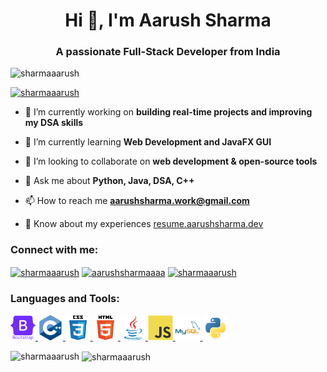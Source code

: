 <h1 align="center">Hi 👋, I'm Aarush Sharma</h1>
<h3 align="center">A passionate Full-Stack Developer from India</h3>

<p align="left"> <img src="https://komarev.com/ghpvc/?username=sharmaaarush&label=Profile%20views&color=0e75b6&style=flat" alt="sharmaaarush" /> </p>

<p align="left"> <a href="https://github.com/ryo-ma/github-profile-trophy"><img src="https://github-profile-trophy.vercel.app/?username=sharmaaarush" alt="sharmaaarush" /></a> </p>

- 🔭 I’m currently working on **building real-time projects and improving my DSA skills**

- 🌱 I’m currently learning **Web Development and JavaFX GUI**

- 👯 I’m looking to collaborate on **web development & open-source tools**

- 💬 Ask me about **Python, Java, DSA, C++**

- 📫 How to reach me **aarushsharma.work@gmail.com**

- 📄 Know about my experiences [resume.aarushsharma.dev](resume.aarushsharma.dev)

<h3 align="left">Connect with me:</h3>
<p align="left">
<a href="https://linkedin.com/in/sharmaaarush" target="blank"><img align="center" src="https://raw.githubusercontent.com/rahuldkjain/github-profile-readme-generator/master/src/images/icons/Social/linked-in-alt.svg" alt="sharmaaarush" height="30" width="40" /></a>
<a href="https://instagram.com/aarushsharmaaaa" target="blank"><img align="center" src="https://raw.githubusercontent.com/rahuldkjain/github-profile-readme-generator/master/src/images/icons/Social/instagram.svg" alt="aarushsharmaaaa" height="30" width="40" /></a>
<a href="https://www.leetcode.com/sharmaaarush" target="blank"><img align="center" src="https://raw.githubusercontent.com/rahuldkjain/github-profile-readme-generator/master/src/images/icons/Social/leet-code.svg" alt="sharmaaarush" height="30" width="40" /></a>
</p>

<h3 align="left">Languages and Tools:</h3>
<p align="left"> <a href="https://getbootstrap.com" target="_blank" rel="noreferrer"> <img src="https://raw.githubusercontent.com/devicons/devicon/master/icons/bootstrap/bootstrap-plain-wordmark.svg" alt="bootstrap" width="40" height="40"/> </a> <a href="https://www.w3schools.com/cpp/" target="_blank" rel="noreferrer"> <img src="https://raw.githubusercontent.com/devicons/devicon/master/icons/cplusplus/cplusplus-original.svg" alt="cplusplus" width="40" height="40"/> </a> <a href="https://www.w3schools.com/css/" target="_blank" rel="noreferrer"> <img src="https://raw.githubusercontent.com/devicons/devicon/master/icons/css3/css3-original-wordmark.svg" alt="css3" width="40" height="40"/> </a> <a href="https://www.w3.org/html/" target="_blank" rel="noreferrer"> <img src="https://raw.githubusercontent.com/devicons/devicon/master/icons/html5/html5-original-wordmark.svg" alt="html5" width="40" height="40"/> </a> <a href="https://www.java.com" target="_blank" rel="noreferrer"> <img src="https://raw.githubusercontent.com/devicons/devicon/master/icons/java/java-original.svg" alt="java" width="40" height="40"/> </a> <a href="https://developer.mozilla.org/en-US/docs/Web/JavaScript" target="_blank" rel="noreferrer"> <img src="https://raw.githubusercontent.com/devicons/devicon/master/icons/javascript/javascript-original.svg" alt="javascript" width="40" height="40"/> </a> <a href="https://www.mysql.com/" target="_blank" rel="noreferrer"> <img src="https://raw.githubusercontent.com/devicons/devicon/master/icons/mysql/mysql-original-wordmark.svg" alt="mysql" width="40" height="40"/> </a> <a href="https://www.python.org" target="_blank" rel="noreferrer"> <img src="https://raw.githubusercontent.com/devicons/devicon/master/icons/python/python-original.svg" alt="python" width="40" height="40"/> </a> </p>

<p><img align="left" src="https://github-readme-stats.vercel.app/api/top-langs?username=sharmaaarush&show_icons=true&locale=en&layout=compact" alt="sharmaaarush" /></p>

<p>&nbsp;<img align="center" src="https://github-readme-stats.vercel.app/api?username=sharmaaarush&show_icons=true&locale=en" alt="sharmaaarush" /></p>
